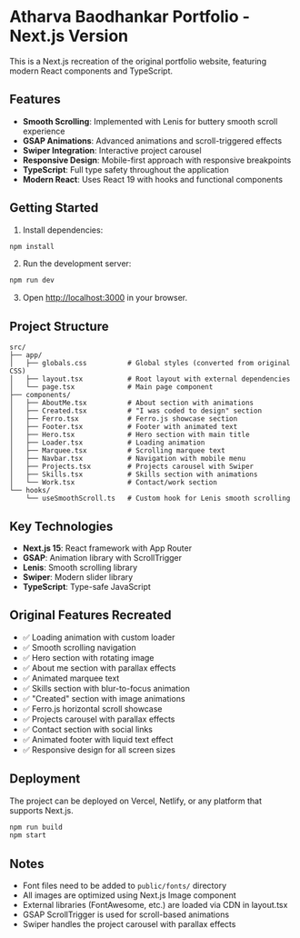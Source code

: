 # Atharva Baodhankar Portfolio - Next.js Version

This is a Next.js recreation of the original portfolio website, featuring modern React components and TypeScript.

## Features

- **Smooth Scrolling**: Implemented with Lenis for buttery smooth scroll experience
- **GSAP Animations**: Advanced animations and scroll-triggered effects
- **Swiper Integration**: Interactive project carousel
- **Responsive Design**: Mobile-first approach with responsive breakpoints
- **TypeScript**: Full type safety throughout the application
- **Modern React**: Uses React 19 with hooks and functional components

## Getting Started

1. Install dependencies:
```bash
npm install
```

2. Run the development server:
```bash
npm run dev
```

3. Open [http://localhost:3000](http://localhost:3000) in your browser.

## Project Structure

```
src/
├── app/
│   ├── globals.css          # Global styles (converted from original CSS)
│   ├── layout.tsx           # Root layout with external dependencies
│   └── page.tsx             # Main page component
├── components/
│   ├── AboutMe.tsx          # About section with animations
│   ├── Created.tsx          # "I was coded to design" section
│   ├── Ferro.tsx            # Ferro.js showcase section
│   ├── Footer.tsx           # Footer with animated text
│   ├── Hero.tsx             # Hero section with main title
│   ├── Loader.tsx           # Loading animation
│   ├── Marquee.tsx          # Scrolling marquee text
│   ├── Navbar.tsx           # Navigation with mobile menu
│   ├── Projects.tsx         # Projects carousel with Swiper
│   ├── Skills.tsx           # Skills section with animations
│   └── Work.tsx             # Contact/work section
└── hooks/
    └── useSmoothScroll.ts   # Custom hook for Lenis smooth scrolling
```

## Key Technologies

- **Next.js 15**: React framework with App Router
- **GSAP**: Animation library with ScrollTrigger
- **Lenis**: Smooth scrolling library
- **Swiper**: Modern slider library
- **TypeScript**: Type-safe JavaScript

## Original Features Recreated

- ✅ Loading animation with custom loader
- ✅ Smooth scrolling navigation
- ✅ Hero section with rotating image
- ✅ About me section with parallax effects
- ✅ Animated marquee text
- ✅ Skills section with blur-to-focus animation
- ✅ "Created" section with image animations
- ✅ Ferro.js horizontal scroll showcase
- ✅ Projects carousel with parallax effects
- ✅ Contact section with social links
- ✅ Animated footer with liquid text effect
- ✅ Responsive design for all screen sizes

## Deployment

The project can be deployed on Vercel, Netlify, or any platform that supports Next.js.

```bash
npm run build
npm start
```

## Notes

- Font files need to be added to `public/fonts/` directory
- All images are optimized using Next.js Image component
- External libraries (FontAwesome, etc.) are loaded via CDN in layout.tsx
- GSAP ScrollTrigger is used for scroll-based animations
- Swiper handles the project carousel with parallax effects
